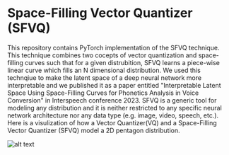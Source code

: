 # **Space-Filling Vector Quantizer (SFVQ)**

This repository contains PyTorch implementation of the SFVQ technique. This technique combines two cocepts of vector quantization and space-filling curves such that for a given distrubition, SFVQ learns a piece-wise linear curve which fills an N dimensional distribution. We used this technqiue to make the latent space of a deep neural network more interpretable and we published it as a paper entitled "Interpretable Latent Space Using Space-Filling Curves for Phonetics Analysis in Voice Conversion" in Interspeech conference 2023. SFVQ is a generic tool for modeling any distribution and it is neither restricted to any specific neural network architecture nor any data type (e.g. image, video, speech, etc.). Here is a visulization of how a Vector Quantizer(VQ) and a Space-Filling Vector Quantizer (SFVQ) model a 2D pentagon distribution.

![alt text](https://github.com/MHVali/Space-Filling-VQ/aaa.jpg?raw=true)
